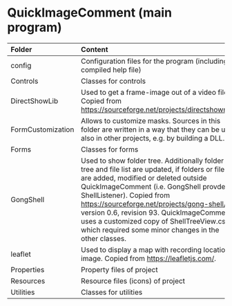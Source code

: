 QuickImageComment (main program)
================================

Folder | Content  
:--- | :---  
config | Configuration files for the program (including compiled help file)
Controls | Classes for controls
DirectShowLib | Used to get a frame-image out of a video file. Copied from https://sourceforge.net/projects/directshownet/.  
FormCustomization | Allows to customize masks. Sources in this folder are written in a way that they can be used also in other projects, e.g. by building a DLL.
Forms | Classes for forms 
GongShell | Used to show folder tree. Additionally folder tree and file list are updated, if folders or files are added, modified or deleted outside QuickImageComment (i.e. GongShell provdes a ShellListener). Copied from https://sourceforge.net/projects/gong-shell/, version 0.6, revision 93. QuickImageComment uses a customized copy of ShellTreeView.cs, which required some minor changes in the other classes.
leaflet | Used to display a map with recording location of image. Copied from https://leafletjs.com/.
Properties | Property files of project
Resources | Resource files (icons) of project
Utilities | Classes for utilities

